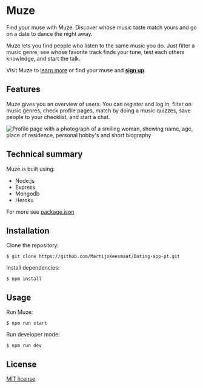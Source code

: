 # Muze
Find your muse with Muze. Discover whose music taste match yours and go on a date to dance the night away.

Muze lets you find people who listen to the same music you do. Just filter a music genre, see whose favorite track finds your tune, test each others knowledge, and start the talk. 

Visit Muze to [learn more](https://calm-wave-52017.herokuapp.com) or find your muse and [**sign up**](https://calm-wave-52017.herokuapp.com/register).

## Features

Muze gives you an overview of users. You can register and log in, filter on music genres, check profile pages, match by doing a music quizzes, save people to your checklist, and start a chat. 

![Profile page with a photograph of a smiling woman, showing name, age, place of residence, personal hobby's and short biography](https://github.com/Kalemis/Assignments/blob/master/artboards/Profile%20%E2%80%93%20with%20talking%20history.jpg?raw=true)

## Technical summary
Muze is built using:
- Node.js
- Express
- Mongodb
- Heroku

For more see [package.json](https://github.com/MartijnKeesmaat/Dating-app-pt/blob/develop/package.json)

## Installation 
Clone the repository:
```
$ git clone https://github.com/MartijnKeesmaat/Dating-app-pt.git
```

Install dependencies:
```
$ npm install
```

## Usage
Run Muze:
```
$ npm run start
```

Run developer mode:
```
$ npm run dev
```

## License
[MIT license](https://github.com/MartijnKeesmaat/Dating-app-pt/blob/master/LICENSE)
